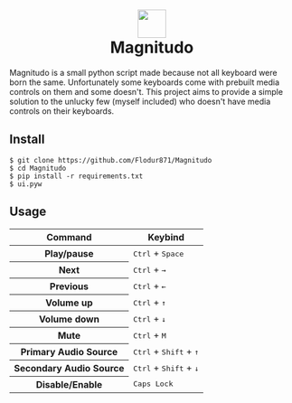 <h1 align="center">
  <img src="D:\Github\Magnitudo\icon.png" height="50px"/>
  <br>
  Magnitudo
</h1>

Magnitudo is a small python script made because not all keyboard were born the same. Unfortunately some keyboards come
with prebuilt media controls on them and some doesn't. This project aims to provide a simple solution to the unlucky
few (myself included) who doesn't have media controls on their keyboards.

## Install

```shell
$ git clone https://github.com/Flodur871/Magnitudo
$ cd Magnitudo
$ pip install -r requirements.txt
$ ui.pyw
```

## Usage

<table>
        <thead>
        <tr>
            <th>Command</th>
            <th>Keybind</th>
        </tr>
    </thead>
    <tbody>
        <tr>
            <th>Play/pause</th>
            <td><kbd>Ctrl</kbd> + <kbd>Space</kbd></td>
        </tr>
        <tr>
            <th>Next</th>
            <td><kbd>Ctrl</kbd> + <kbd>→</kbd></td>
        </tr>
        <tr>
            <th>Previous</th>
            <td><kbd>Ctrl</kbd> + <kbd>←</kbd></td>
        </tr>
        <tr>
            <th>Volume up</th>
            <td><kbd>Ctrl</kbd> + <kbd>↑</kbd></td>
        </tr>
        <tr>
            <th>Volume down</th>
            <td><kbd>Ctrl</kbd> + <kbd>↓</kbd></td>
        </tr>
        <tr>
            <th>Mute</th>
            <td><kbd>Ctrl</kbd> + <kbd>M</kbd></td>
        </tr>
        <tr>
            <th>Primary Audio Source</th>
            <td><kbd>Ctrl</kbd> + <kbd>Shift</kbd> + <kbd>↑</kbd></td>
        </tr>
        <tr>
            <th>Secondary Audio Source</th>
            <td><kbd>Ctrl</kbd> + <kbd>Shift</kbd> + <kbd>↓</kbd></td>
        </tr>
        <tr>
            <th>Disable/Enable</th>
            <td><kbd>Caps Lock</kbd></td>
        </tr>
    </tbody>
</table>
